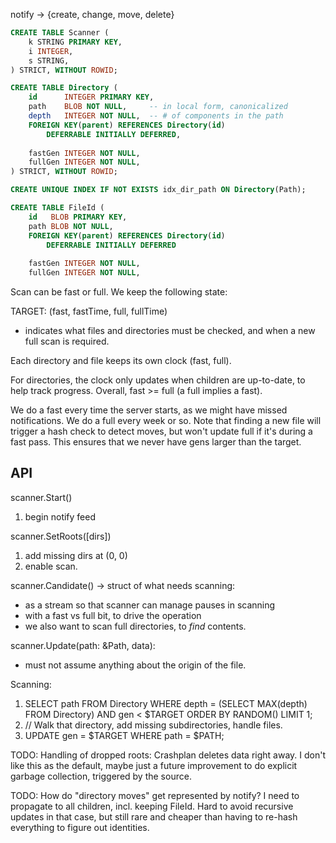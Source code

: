 notify -> {create, change, move, delete}

```sql
CREATE TABLE Scanner (
    k STRING PRIMARY KEY,
    i INTEGER,
    s STRING,
) STRICT, WITHOUT ROWID;

CREATE TABLE Directory (
    id      INTEGER PRIMARY KEY,
    path    BLOB NOT NULL,     -- in local form, canonicalized
    depth   INTEGER NOT NULL,  -- # of components in the path
    FOREIGN KEY(parent) REFERENCES Directory(id)
        DEFERRABLE INITIALLY DEFERRED,
    
    fastGen INTEGER NOT NULL,
    fullGen INTEGER NOT NULL,
) STRICT, WITHOUT ROWID;

CREATE UNIQUE INDEX IF NOT EXISTS idx_dir_path ON Directory(Path);

CREATE TABLE FileId (
    id   BLOB PRIMARY KEY,
    path BLOB NOT NULL,
    FOREIGN KEY(parent) REFERENCES Directory(id)
        DEFERRABLE INITIALLY DEFERRED
    
    fastGen INTEGER NOT NULL,
    fullGen INTEGER NOT NULL,
```

Scan can be fast or full. We keep the following state:

TARGET: (fast, fastTime, full, fullTime)
- indicates what files and directories must be checked,
  and when a new full scan is required.

Each directory and file keeps its own clock (fast, full).

For directories, the clock only updates when children are up-to-date,
to help track progress. Overall, fast >= full (a full implies a fast).

We do a fast every time the server starts, as we might have missed
notifications. We do a full every week or so. Note that finding a new
file will trigger a hash check to detect moves, but won't update full
if it's during a fast pass. This ensures that we never have gens larger
than the target.

## API

scanner.Start()
 1. begin notify feed

scanner.SetRoots([dirs])
 1. add missing dirs at (0, 0)
 1. enable scan.

scanner.Candidate() -> struct of what needs scanning:
 - as a stream so that scanner can manage pauses in scanning
 - with a fast vs full bit, to drive the operation
 - we also want to scan full directories, to _find_ contents.

scanner.Update(path: &Path, data):
 - must not assume anything about the origin of the file.

Scanning:
 1. SELECT path FROM Directory 
    WHERE 
      depth = (SELECT MAX(depth) FROM Directory)
      AND gen < $TARGET
    ORDER BY RANDOM() LIMIT 1;
 1. // Walk that directory, add missing subdirectories, handle files.
 1. UPDATE gen = $TARGET WHERE path = $PATH;


TODO: Handling of dropped roots: Crashplan deletes data right away.
      I don't like this as the default, maybe just a future improvement
      to do explicit garbage collection, triggered by the source.

TODO: How do "directory moves" get represented by notify? 
      I need to propagate to all children, incl. keeping FileId.
      Hard to avoid recursive updates in that case, but still rare
      and cheaper than having to re-hash everything to figure out
      identities.


